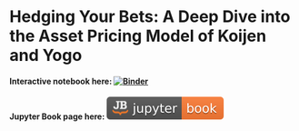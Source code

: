 # Hedging Your Bets: A Deep Dive into the Asset Pricing Model of Koijen and Yogo

#### Interactive notebook here: [![Binder](https://mybinder.org/badge_logo.svg)](https://mybinder.org/v2/gh/JuanMRinaldi/HYB_DemandSystem/main)

#### Jupyter Book page here: [![JB](https://github.com/executablebooks/jupyter-book/raw/master/docs/images/badge.svg)](https://juanmrinaldi.github.io/HYB_DemandSystem/Replication.html)

